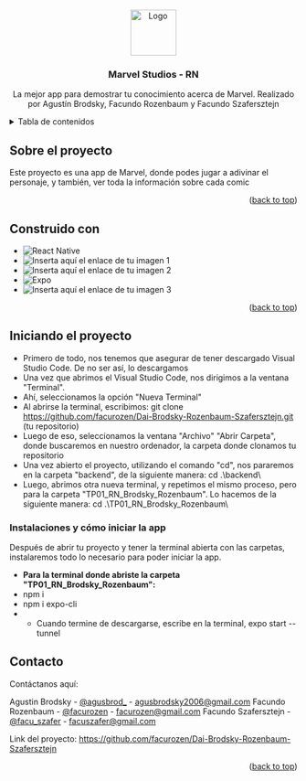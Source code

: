 <!-- Improved compatibility of back to top link: See: https://github.com/othneildrew/Best-README-Template/pull/73 -->
<a name="readme-top"></a>
<!--
*** Thanks for checking out the Best-README-Template. If you have a suggestion
*** that would make this better, please fork the repo and create a pull request
*** or simply open an issue with the tag "enhancement".
*** Don't forget to give the project a star!
*** Thanks again! Now go create something AMAZING! :D
-->



<!-- PROJECT SHIELDS -->
<!--
*** I'm using markdown "reference style" links for readability.
*** Reference links are enclosed in brackets [ ] instead of parentheses ( ).
*** See the bottom of this document for the declaration of the reference variables
*** for contributors-url, forks-url, etc. This is an optional, concise syntax you may use.
*** https://www.markdownguide.org/basic-syntax/#reference-style-links
-->

<!-- PROJECT LOGO -->
<br />
<div align="center">
  <a href="https://github.com/facurozen/Dai-Brodsky-Rozenbaum-Jaichenco">
    <img src="https://i.blogs.es/f824b1/new-project-3-1-/1366_2000.jpeg" alt="Logo" width="80" height="80">
  </a>

  <h3 align="center"> Marvel Studios - RN </h3>

   <p align="center">
   La mejor app para demostrar tu conocimiento acerca de Marvel. Realizado por Agustín Brodsky, Facundo Rozenbaum y Facundo Szafersztejn
  </p>
  
</div>

<!-- TABLE OF CONTENTS -->
<details>
  <summary>Tabla de contenidos</summary>
  <ol>
    <li><a href="#sobre-el-proyecto">Sobre el proyecto</a>
      <ul>
    <li><a href="#construido-con">Construido con</a></li>
      </ul>
    </li>
    <li><a href="#iniciando-el-proyecto">Iniciando el proyecto</a>
      <ul>
    <li><a href="#instalaciones-y-cÓmo-iniciar-la-app">Instalaciones y cómo iniciar la app</a></li>
      </ul>
    </li>
    <li><a href="#contacto">Contacto</a></li>
  </ol>
</details>


<!-- ABOUT THE PROJECT -->
## Sobre el proyecto
Este proyecto es una app de Marvel, donde podes jugar a adivinar el personaje, y también, ver toda la información sobre cada comic

<p align="right">(<a href="#readme-top">back to top</a>)</p>



## Construido con

* ![React Native](https://img.shields.io/badge/react_native-%2320232a.svg?style=for-the-badge&logo=react&logoColor=%2361DAFB)
* ![Inserta aquí el enlace de tu imagen 1](https://github.com/facurozen/Proyecto-Final-2023/assets/106318798/441315cf-6874-4224-b851-27a8314f4235)
* ![Inserta aquí el enlace de tu imagen 2](https://github.com/facurozen/Proyecto-Final-2023/assets/106318798/0a9cc519-ac08-4111-b761-bc143cf41051)
* ![Expo](https://img.shields.io/badge/expo-1C1E24?style=for-the-badge&logo=expo&logoColor=#D04A37)
* ![Inserta aquí el enlace de tu imagen 3](https://github.com/facurozen/Proyecto-Final-2023/assets/106318798/e9daf52e-08f6-4a94-bead-a136d8aa1894)
<p align="right">(<a href="#readme-top">back to top</a>)</p>



<!-- Iniciando el proyecto -->
## Iniciando el proyecto
* Primero de todo, nos tenemos que asegurar de tener descargado Visual Studio Code. De no ser así, lo descargamos
* Una vez que abrimos el Visual Studio Code, nos dirigimos a la ventana "Terminal". 
* Ahí, seleccionamos la opción "Nueva Terminal"
* Al abrirse la terminal, escribimos: git clone https://github.com/facurozen/Dai-Brodsky-Rozenbaum-Szafersztejn.git (tu repositorio)
* Luego de eso, seleccionamos la ventana "Archivo" "Abrir Carpeta", donde buscaremos en nuestro ordenador, la carpeta donde clonamos tu repositorio
* Una vez abierto el proyecto, utilizando el comando "cd", nos pararemos en la carpeta "backend", de la siguiente manera: cd .\backend\
* Luego, abrimos otra nueva terminal, y repetimos el mismo proceso, pero para la carpeta "TP01_RN_Brodsky_Rozenbaum". Lo hacemos de la siguiente manera: cd .\TP01_RN_Brodsky_Rozenbaum\


### Instalaciones y cómo iniciar la app

Después de abrir tu proyecto y tener la terminal abierta con las carpetas, instalaremos todo lo necesario para poder iniciar la app.

* **Para la terminal donde abriste la carpeta "TP01_RN_Brodsky_Rozenbaum":**
* npm i 
* npm i expo-cli
* * Cuando termine de descargarse, escribe en la terminal, expo start --tunnel


<!-- CONTACT -->
## Contacto

Contáctanos aquí:

Agustin Brodsky - [@agusbrod_](https://instagram.com/agusbrod_) - agusbrodsky2006@gmail.com 
Facundo Rozenbaum - [@facurozen](https://instagram.com/facurozen) - facurozen@gmail.com
Facundo Szafersztejn - [@facu_szafer](https://instagram.com/facu_szafer) - facuszafer@gmail.com

Link del proyecto: https://github.com/facurozen/Dai-Brodsky-Rozenbaum-Szafersztejn
<p align="right">(<a href="#readme-top">back to top</a>)</p>
